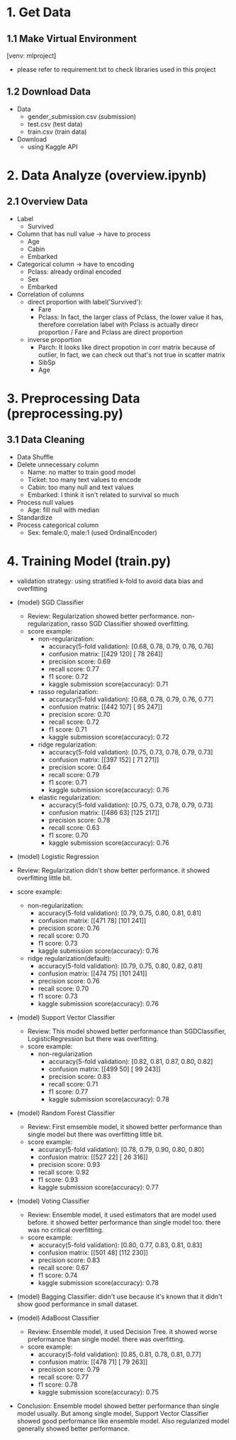 # 1. Get Data

## 1.1 Make Virtual Environment
[venv: mlproject]
- please refer to requirement.txt to check libraries used in this project

## 1.2 Download Data
- Data
    - gender_submission.csv (submission)
    - test.csv (test data)
    - train.csv (train data)
- Download
    - using Kaggle API


# 2. Data Analyze (overview.ipynb)

## 2.1 Overview Data
- Label
    - Survived
- Column that has null value -> have to process
    - Age
    - Cabin
    - Embarked
- Categorical column -> have to encoding
    - Pclass: already ordinal encoded
    - Sex
    - Embarked
- Correlation of columns
    - direct proportion with label('Survived'):
        - Fare
        - Pclass: In fact, the larger class of Pclass, the lower value it has, therefore correlation label with Pclass is actually direcr proportion / Fare and Pclass are direct proportion
    - inverse proportion
        - Parch: It looks like direct propotion in corr matrix because of outlier, In fact, we can check out that's not true in scatter matrix
        - SibSp
        - Age


# 3. Preprocessing Data (preprocessing.py)

## 3.1 Data Cleaning
- Data Shuffle
- Delete unnecessary column
    - Name: no matter to train good model
    - Ticket: too many text values to encode
    - Cabin: too many null and text values
    - Embarked: I think it isn't related to survival so much
- Process null values
    - Age: fill null with median
- Standardize
- Process categorical column
    - Sex: female:0, male:1 (used OrdinalEncoder)


# 4. Training Model (train.py)

- validation strategy: using stratified k-fold to avoid data bias and overfitting

- (model) SGD Classifier
    - Review: Regularization showed better performance. non-regularization, rasso SGD Classifier showed overfitting.
    - score example:
        - non-regularization:
            - accuracy(5-fold validation): [0.68, 0.78, 0.79, 0.76, 0.76]
            - confusion matrix: [[429 120]
                                [ 78 264]]
            - precision score: 0.69
            - recall score: 0.77
            - f1 score: 0.72
            - kaggle submission score(accuracy): 0.71
        - rasso regularization:
            - accuracy(5-fold validation): [0.68, 0.78, 0.79, 0.76, 0.77]
            - confusion matrix: [[442 107]
                                [ 95 247]]
            - precision score: 0.70
            - recall score: 0.72
            - f1 score: 0.71
            - kaggle submission score(accuracy): 0.72
        - ridge regularization:
            - accuracy(5-fold validation): [0.75, 0.73, 0.78, 0.79, 0.73]
            - confusion matrix: [[397 152]
                                [ 71 271]]
            - precision score: 0.64
            - recall score: 0.79
            - f1 score: 0.71
            - kaggle submission score(accuracy): 0.76
        - elastic regularization:
            - accuracy(5-fold validation): [0.75, 0.73, 0.78, 0.79, 0.73]
            - confusion matrix: [[486  63]
                                [125 217]]
            - precision score: 0.78
            - recall score: 0.63
            - f1 score: 0.70
            - kaggle submission score(accuracy): 0.76

- (model) Logistic Regression
- Review: Regularization didn't show better performance. it showed overfitting little bit.
- score example:
    - non-regularization:
        - accuracy(5-fold validation): [0.79, 0.75, 0.80, 0.81, 0.81]
        - confusion matrix: [[471  78]
                            [101 241]]
        - precision score: 0.76
        - recall score: 0.70
        - f1 score: 0.73
        - kaggle submission score(accuracy): 0.76
    - ridge regularization(default):
        - accuracy(5-fold validation): [0.79, 0.75, 0.80, 0.82, 0.81]
        - confusion matrix: [[474 75]
                            [101 241]]
        - precision score: 0.76
        - recall score: 0.70
        - f1 score: 0.73
        - kaggle submission score(accuracy): 0.76

- (model) Support Vector Classifier
    - Review: This model showed better performance than SGDClassifier, LogisticRegression but there was overfitting.
    - score example:
        - non-regularization
            - accuracy(5-fold validation): [0.82, 0.81, 0.87, 0.80, 0.82]
            - confusion matrix: [[499  50]
                                [ 99 243]]
            - precision score: 0.83
            - recall score: 0.71
            - f1 score: 0.77
            - kaggle submission score(accuracy): 0.78

- (model) Random Forest Classifier
    - Review: First emsemble model, it showed better performance than single model but there was overfitting little bit.
    - score example:
        - accuracy(5-fold validation): [0.78, 0.79, 0.90, 0.80, 0.80]
        - confusion matrix: [[527  22]
                            [ 26 316]]
        - precision score: 0.93
        - recall score: 0.92
        - f1 score: 0.93
        - kaggle submission score(accuracy): 0.77

- (model) Voting Classifier
    - Review: Ensemble model, it used estimators that are model used before. it showed better performance than single model too. there was no critical overfitting.
    - score example:
        - accuracy(5-fold validation): [0.80, 0.77, 0.83, 0.81, 0.83]
        - confusion matrix: [[501  48]
                            [112 230]]
        - precision score: 0.83
        - recall score: 0.67
        - f1 score: 0.74
        - kaggle submission score(accuracy): 0.78

- (model) Bagging Classifier: didn't use because it's known that it didn't show good performance in small dataset.

- (model) AdaBoost Classifier
    - Review: Ensemble model, it used Decision Tree. it showed worse preformance than single model. there was overfitting.
    - score example:
        - accuracy(5-fold validation): [0.85, 0.81, 0.78, 0.81, 0.77]
        - confusion matrix: [[478  71]
                            [ 79 263]]
        - precision score: 0.79
        - recall score: 0.77
        - f1 score: 0.78
        - kaggle submission score(accuracy): 0.75

- Conclusion: Ensemble model showed better performance than single model usually. But among single model, Support Vector Classifier showed good performance like ensemble model. Also regularized model generally showed better performance.
